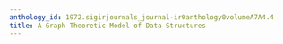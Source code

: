 ```yaml
---
anthology_id: 1972.sigirjournals_journal-ir0anthology0volumeA7A4.4
title: A Graph Theoretic Model of Data Structures
---
```

